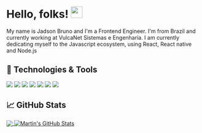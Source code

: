 # Hello, folks! <img src="https://raw.githubusercontent.com/MartinHeinz/MartinHeinz/master/wave.gif" width="30px">

My name is Jadson Bruno and I'm a Frontend Engineer. I'm from Brazil and currently working at VulcaNet Sistemas e Engenharia.
I am currently dedicating myself to the Javascript ecosystem, using React, React native and Node.js

## 🔧 Technologies & Tools
![](https://img.shields.io/badge/OS-Linux-informational?style=flat&logo=linux&logoColor=white&color=2bbc8a)
![](https://img.shields.io/static/v1?label=Code&message=Javascript&color=yellow)
![](https://img.shields.io/npm/types/typescript)
![](https://img.shields.io/static/v1?label=Code&message=React.js&color=blue)
![](https://img.shields.io/static/v1?label=Code&message=React-Native&color=blueviolet)
![](https://img.shields.io/static/v1?label=Library&message=Redux&color=9cf)
![](https://img.shields.io/static/v1?label=Library&message=Styled-Components&color=important)


## &#x1f4c8; GitHub Stats

<a href="https://github.com/JadsonBruno/JadsonBruno">
  <img align="center" src="https://github-readme-stats.vercel.app/api/top-langs/?username=JadsonBruno&hide=java,html&title_color=ffffff&text_color=c9cacc&icon_color=2bbc8a&bg_color=1d1f21" />
</a>
<a href="https://github.com/JadsonBruno/JadsonBruno">
  <img align="center" src="https://github-readme-stats.vercel.app/api?username=JadsonBruno&show_icons=true&line_height=27&count_private=true&title_color=ffffff&text_color=c9cacc&icon_color=2bbc8a&bg_color=1d1f21" alt="Martin's GitHub Stats" />
</a>
